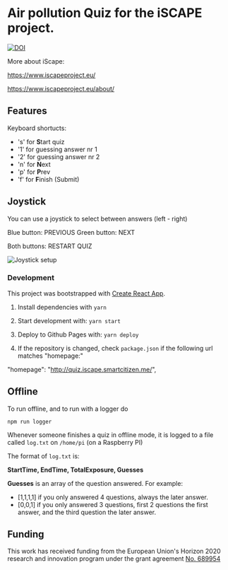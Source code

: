 # Air pollution Quiz for the iSCAPE project.

[![DOI](https://zenodo.org/badge/119367584.svg)](https://zenodo.org/badge/latestdoi/119367584)

More about iScape:

https://www.iscapeproject.eu/

https://www.iscapeproject.eu/about/

## Features
Keyboard shortucts:
* 's' for **S**tart quiz
* '1' for guessing answer nr 1
* '2' for guessing answer nr 2
* 'n' for **N**ext
* 'p' for **P**rev
* 'f' for **F**inish (Submit)

## Joystick
You can use a joystick to select between answers (left - right)

Blue button: PREVIOUS
Green button: NEXT

Both buttons: RESTART QUIZ

![Joystick setup](https://github.com/fablabbcn/iscape-air-pollution-quiz/blob/master/IMG_20180418_164213.jpg "Joystick setup")


### Development

This project was bootstrapped with [Create React App](https://github.com/facebookincubator/create-react-app).

1. Install dependencies with
  `yarn`

2. Start development with:
  `yarn start`

3. Deploy to Github Pages with:
  `yarn deploy`

4. If the repository is changed, check `package.json` if the following url matches "homepage:"

  "homepage": "http://quiz.iscape.smartcitizen.me/",

## Offline
To run offline, and to run with a logger do

`npm run logger`

Whenever someone finishes a quiz in offline mode, it is logged to a file called `log.txt` on `/home/pi` (on a Raspberry PI)

The format of `log.txt` is:

**StartTime, EndTime, TotalExposure, Guesses**

**Guesses** is an array of the question answered.
For example:
* [1,1,1,1] if you only answered 4 questions, always the later answer. 
* [0,0,1] if you only answered 3 questions, first 2 questions the first answer, and the third question the later answer. 

## Funding

This work has received funding from the European Union's Horizon 2020 research and innovation program under the grant agreement [No. 689954](https://cordis.europa.eu/project/rcn/202639_en.html)

